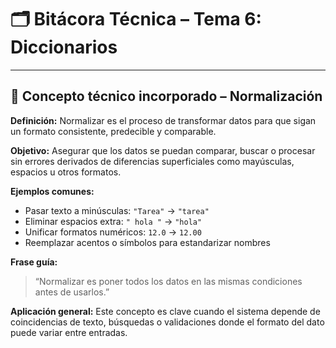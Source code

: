 # 🗂 Bitácora Técnica – Tema 6: Diccionarios


---

## 📘 Concepto técnico incorporado – Normalización

**Definición:**
Normalizar es el proceso de transformar datos para que sigan un formato consistente, predecible y comparable.

**Objetivo:**
Asegurar que los datos se puedan comparar, buscar o procesar sin errores derivados de diferencias superficiales como mayúsculas, espacios u otros formatos.

**Ejemplos comunes:**
- Pasar texto a minúsculas: `"Tarea"` → `"tarea"`
- Eliminar espacios extra: `" hola "` → `"hola"`
- Unificar formatos numéricos: `12.0` → `12.00`
- Reemplazar acentos o símbolos para estandarizar nombres

**Frase guía:**
> “Normalizar es poner todos los datos en las mismas condiciones antes de usarlos.”

**Aplicación general:**
Este concepto es clave cuando el sistema depende de coincidencias de texto, búsquedas o validaciones donde el formato del dato puede variar entre entradas.


